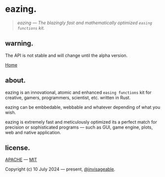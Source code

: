 # eazing.

> *eazing — The blazingly fast and mathematically optimized `easing functions` kit.*

## warning.

The API is not stable and will change until the alpha version.

[Home](../../)

## about.

eazing is an innovational, atomic and enhanced `easing functions` kit for creative, gamers, programmers, scientist, etc. written in Rust.   

eazing can be embbedable, webbable and whatever depending of what you wish.   

eazing is extremely fast and meticulously optimized its a perfect match for precision or sophisticated programs — such as GUI, game engine, plots, web and native application.   

## license.

[APACHE](https://github.com/invisageable/zov/blob/main/.github/LICENSE-APACHE) — [MIT](https://github.com/invisageable/zov/blob/main/.github/LICENSE-MIT)   

Copyright (c) 10 July 2024 — present, [@invisageable](https://github.com/invisageable).     
